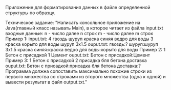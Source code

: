 Приложение для форматирования данных в файле определенной структуры по образцу.

Техническое задание:
"Написать консольное приложение на Java(главный класс называть Main), в которое читает из файла input.txt входные данные:
n - число
далее n строк
m - число
далее m строк
Пример 1:
input.txt:
4
гвоздь
шуруп
краска синяя
ведро для воды
3
краска
корыто для воды
шуруп 3х1.5
ouput.txt:
гвоздь:?
шуруп:шуруп 3х1.5
краска синяя:краска
ведро для воды:корыто для воды
Пример 2:
1
Бетон с присадкой
1
Цемент
ouput.txt:
Бетон с присадкой:Цемент
Пример 3:
1
Бетон с присадкой
2
присадка бля бетона
доставка
ouput.txt:
Бетон с присадкой:присадка бля бетона
доставка:?
Программа должна сопоставить максимально похожие строки из первого множества со строками из второго множества (одна к одной) и вывести результат в файл output.txt."
